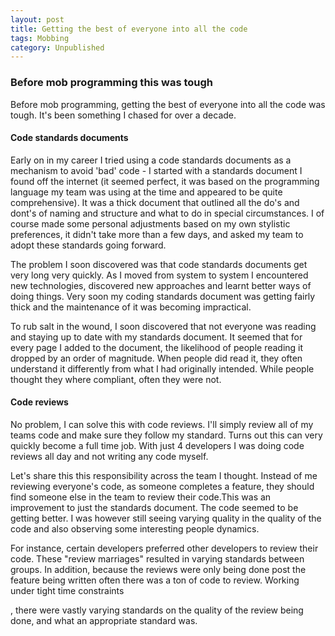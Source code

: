 ```yaml
---
layout: post
title: Getting the best of everyone into all the code
tags: Mobbing
category: Unpublished
---
```

### Before mob programming this was tough

Before mob programming, getting the best of everyone into all the code was tough. It's been something I chased for over a decade.

#### Code standards documents

Early on in my career I tried using a code standards documents as a mechanism to avoid 'bad' code - I started with a standards document I found off the internet (it seemed perfect, it was based on the programming language my team was using at the time and appeared to be quite comprehensive). It was a thick document that outlined all the do's and dont's of naming and structure and what to do in special circumstances. I of course made some personal adjustments based on my own stylistic preferences, it didn't take more than a few days, and asked my team to adopt these standards going forward. 

The problem I soon discovered was that code standards documents get very long very quickly. As I moved from system to system I encountered new technologies, discovered new approaches and learnt better ways of doing things. Very soon my coding standards document was getting fairly thick and the maintenance of it was becoming impractical.

To rub salt in the wound, I soon discovered that not everyone was reading and staying up to date with my standards document. It seemed that for every page I added to the document, the likelihood of people reading it dropped by an order of magnitude. When people did read it, they often understand it differently from what I had originally intended. While people thought they where compliant, often they were not.

#### Code reviews

No problem, I can solve this with code reviews. I'll simply review all of my teams code and make sure they follow my standard. Turns out this can very quickly become a full time job. With just 4 developers I was doing code reviews all day and not writing any code myself. 

Let's share this this responsibility across the team I thought. Instead of me reviewing everyone's code, as someone completes a feature, they should find someone else in the team to review their code.This was an improvement to just the standards document. The code seemed to be getting better. I was however still seeing varying quality in the quality of the code and also observing some interesting people dynamics. 

For instance, certain developers preferred other developers to review their code. These "review marriages" resulted in varying standards between groups. In addition, because the reviews were only being done post the feature being written often there was a ton of code to review. Working under tight time constraints 

, there were vastly varying standards on the quality of the review being done, and what an appropriate standard was.
